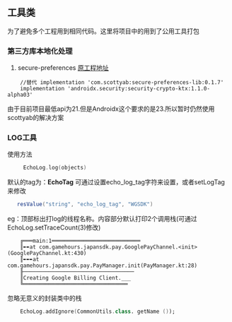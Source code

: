 ## 工具类

为了避免多个工程用到相同代码。这里将项目中的用到了公用工具打包

### 第三方库本地化处理

1. secure-preferences
   [原工程地址](https://github.com/scottyab/secure-preferences#secure-preferences---deprecated)

```
    //替代 implementation 'com.scottyab:secure-preferences-lib:0.1.7'
    implementation 'androidx.security:security-crypto-ktx:1.1.0-alpha03'
```

由于目前项目最低api为21.但是Androidx这个要求的是23.所以暂时仍然使用scottyab的解决方案

### LOG工具

使用方法

```kotlin
     EchoLog.log(objects)
```

默认的tag为：**EchoTag**
可通过设置echo_log_tag字符来设置，或者setLogTag来修改

```groovy
   resValue("string", "echo_log_tag", "WGSDK")
```

eg：顶部标出打log的线程名称。内容部分默认打印2个调用栈(可通过 EchoLog.setTraceCount(3)修改)

```
    ╔═══main:1════════════════════════════
    ║➨➨at com.gamehours.japansdk.pay.GooglePayChannel.<init>(GooglePayChannel.kt:430)
    ║➨➨➨at com.gamehours.japansdk.pay.PayManager.init(PayManager.kt:28)
    ╟───────────────────────────────────
    ║Creating Google Billing Client.___
    ╚═════════════════════════════════
```

忽略无意义的封装类中的栈

```kotlin
    EchoLog.addIgnore(CommonUtils.class. getName ());
```